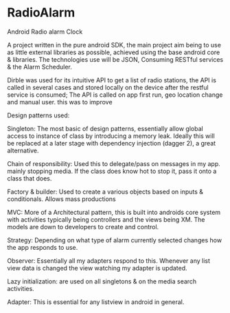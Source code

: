 # RadioAlarm
Android Radio alarm Clock

A project written in the pure android SDK, the main project aim being to use as little external libraries as possible, achieved using the base android core & libraries. The technologies use will be JSON, Consuming RESTful services & the Alarm Scheduler. 

Dirble was used for its intuitive API to get a list of radio stations, the API is called in several cases and stored locally on the device after the restful service is consumed; The API is called on app first run, geo location change and manual user. this was to improve 



Design patterns used: 

Singleton: The most basic of design patterns, essentially allow global access to instance of class by introducing a memory leak. Ideally this will be replaced at a later stage with dependency injection (dagger 2), a great alternative.
  
Chain of responsibility: Used this to delegate/pass on messages in my app. mainly stopping media. If the class does know hot to stop it, pass it onto a class that does. 
  
Factory & builder: Used to create a various objects based on inputs & conditionals. Allows mass productions  
  
MVC: More of a Architectural pattern, this is built into androids core system with activities typically being controllers and the views being XM. The models are down to developers to create and control.

Strategy: Depending on what type of alarm currently selected changes how the app responds to use. 

Observer: Essentially all my adapters respond to this. Whenever any list view data is changed the view watching my adapter is updated.

Lazy initialization: are used on all singletons & on the media search activities.

Adapter: This is essential for any listview in android in general.  

